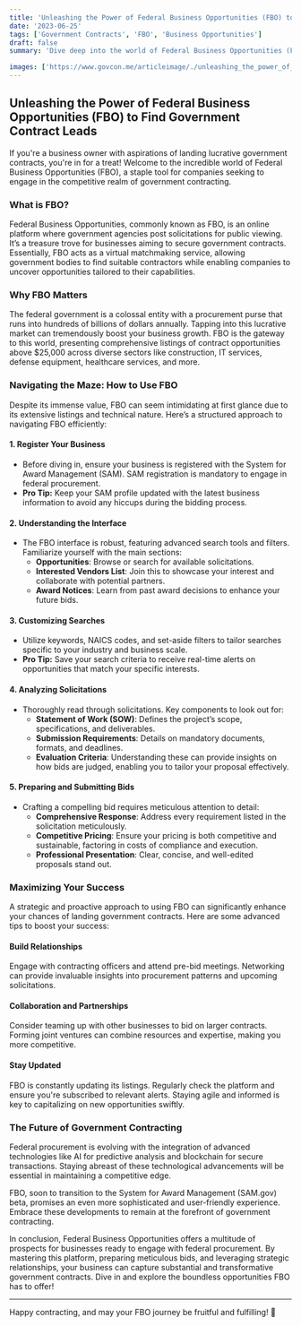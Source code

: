 ```yaml
---
title: 'Unleashing the Power of Federal Business Opportunities (FBO) to Find Government Contract Leads'
date: '2023-06-25'
tags: ['Government Contracts', 'FBO', 'Business Opportunities']
draft: false
summary: 'Dive deep into the world of Federal Business Opportunities (FBO) and discover how you can leverage this powerful platform to secure lucrative government contracts for your business.'

images: ['https://www.govcon.me/articleimage/./unleashing_the_power_of_federal_business_opportunities_fbo_to_find_government_contract_leads.webp']
---
```


## Unleashing the Power of Federal Business Opportunities (FBO) to Find Government Contract Leads

If you're a business owner with aspirations of landing lucrative government contracts, you're in for a treat! Welcome to the incredible world of Federal Business Opportunities (FBO), a staple tool for companies seeking to engage in the competitive realm of government contracting.

### What is FBO?

Federal Business Opportunities, commonly known as FBO, is an online platform where government agencies post solicitations for public viewing. It’s a treasure trove for businesses aiming to secure government contracts. Essentially, FBO acts as a virtual matchmaking service, allowing government bodies to find suitable contractors while enabling companies to uncover opportunities tailored to their capabilities.

### Why FBO Matters

The federal government is a colossal entity with a procurement purse that runs into hundreds of billions of dollars annually. Tapping into this lucrative market can tremendously boost your business growth. FBO is the gateway to this world, presenting comprehensive listings of contract opportunities above $25,000 across diverse sectors like construction, IT services, defense equipment, healthcare services, and more.

### Navigating the Maze: How to Use FBO

Despite its immense value, FBO can seem intimidating at first glance due to its extensive listings and technical nature. Here’s a structured approach to navigating FBO efficiently:

#### 1. **Register Your Business**
   - Before diving in, ensure your business is registered with the System for Award Management (SAM). SAM registration is mandatory to engage in federal procurement.
   - **Pro Tip:** Keep your SAM profile updated with the latest business information to avoid any hiccups during the bidding process.

#### 2. **Understanding the Interface**
   - The FBO interface is robust, featuring advanced search tools and filters. Familiarize yourself with the main sections:
     - **Opportunities**: Browse or search for available solicitations.
     - **Interested Vendors List**: Join this to showcase your interest and collaborate with potential partners.
     - **Award Notices**: Learn from past award decisions to enhance your future bids.

#### 3. **Customizing Searches**
   - Utilize keywords, NAICS codes, and set-aside filters to tailor searches specific to your industry and business scale.
   - **Pro Tip:** Save your search criteria to receive real-time alerts on opportunities that match your specific interests.

#### 4. **Analyzing Solicitations**
   - Thoroughly read through solicitations. Key components to look out for:
     - **Statement of Work (SOW)**: Defines the project’s scope, specifications, and deliverables.
     - **Submission Requirements**: Details on mandatory documents, formats, and deadlines.
     - **Evaluation Criteria**: Understanding these can provide insights on how bids are judged, enabling you to tailor your proposal effectively.

#### 5. **Preparing and Submitting Bids**
   - Crafting a compelling bid requires meticulous attention to detail:
     - **Comprehensive Response**: Address every requirement listed in the solicitation meticulously.
     - **Competitive Pricing**: Ensure your pricing is both competitive and sustainable, factoring in costs of compliance and execution.
     - **Professional Presentation**: Clear, concise, and well-edited proposals stand out.

### Maximizing Your Success

A strategic and proactive approach to using FBO can significantly enhance your chances of landing government contracts. Here are some advanced tips to boost your success:

#### Build Relationships
Engage with contracting officers and attend pre-bid meetings. Networking can provide invaluable insights into procurement patterns and upcoming solicitations.

#### Collaboration and Partnerships
Consider teaming up with other businesses to bid on larger contracts. Forming joint ventures can combine resources and expertise, making you more competitive.

#### Stay Updated
FBO is constantly updating its listings. Regularly check the platform and ensure you're subscribed to relevant alerts. Staying agile and informed is key to capitalizing on new opportunities swiftly.

### The Future of Government Contracting

Federal procurement is evolving with the integration of advanced technologies like AI for predictive analysis and blockchain for secure transactions. Staying abreast of these technological advancements will be essential in maintaining a competitive edge.

FBO, soon to transition to the System for Award Management (SAM.gov) beta, promises an even more sophisticated and user-friendly experience. Embrace these developments to remain at the forefront of government contracting.

In conclusion, Federal Business Opportunities offers a multitude of prospects for businesses ready to engage with federal procurement. By mastering this platform, preparing meticulous bids, and leveraging strategic relationships, your business can capture substantial and transformative government contracts. Dive in and explore the boundless opportunities FBO has to offer!

---

Happy contracting, and may your FBO journey be fruitful and fulfilling! 🚀